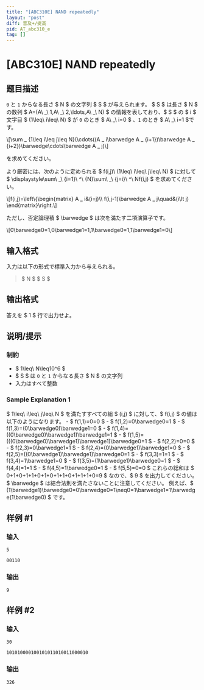 ```yaml
---
title: "[ABC310E] NAND repeatedly"
layout: "post"
diff: 普及+/提高
pid: AT_abc310_e
tag: []
---
```


# [ABC310E] NAND repeatedly

## 题目描述

[problemUrl]: https://atcoder.jp/contests/abc310/tasks/abc310_e

`0` と `1` からなる長さ $ N $ の文字列 $ S $ が与えられます。 $ S $ は長さ $ N $ の数列 $ A=(A\ _\ 1,A\ _\ 2,\ldots,A\ _\ N) $ の情報を表しており、$ S $ の $ i $ 文字目 $ (1\leq\ i\leq\ N) $ が `0` のとき $ A\ _\ i=0 $ 、`1` のとき $ A\ _\ i=1 $です。

\\\[\\sum \_ {1\\leq i\\leq j\\leq N}(\\cdots((A \_ i\\barwedge A \_ {i+1})\\barwedge A \_ {i+2})\\barwedge\\cdots\\barwedge A \_ j)\\\]

を求めてください。

より厳密には、次のように定められる $ f(i,j)\ (1\leq\ i\leq\ j\leq\ N) $ に対して $ \displaystyle\sum\ _\ {i=1}\ ^\ {N}\sum\ _\ {j=i}\ ^\ Nf(i,j) $ を求めてください。

\\\[f(i,j)=\\left\\{\\begin{matrix} A \_ i&amp;(i=j)\\\\ f(i,j-1)\\barwedge A \_ j\\quad&amp;(i\\lt j) \\end{matrix}\\right.\\\]

ただし、否定論理積 $ \barwedge $ は次を満たす二項演算子です。

\\\[0\\barwedge0=1,0\\barwedge1=1,1\\barwedge0=1,1\\barwedge1=0\\\]

## 输入格式

入力は以下の形式で標準入力から与えられる。

> $ N $ $ S $

## 输出格式

答えを $ 1 $ 行で出力せよ。

## 说明/提示

### 制約

- $ 1\leq\ N\leq10^6 $
- $ S $ は `0` と `1` からなる長さ $ N $ の文字列
- 入力はすべて整数
 
### Sample Explanation 1

$ 1\leq\ i\leq\ j\leq\ N $ を満たすすべての組 $ (i,j) $ に対して、$ f(i,j) $ の値は以下のようになります。 - $ f(1,1)=0=0 $ - $ f(1,2)=0\barwedge0=1 $ - $ f(1,3)=(0\barwedge0)\barwedge1=0 $ - $ f(1,4)=((0\barwedge0)\barwedge1)\barwedge1=1 $ - $ f(1,5)=(((0\barwedge0)\barwedge1)\barwedge1)\barwedge0=1 $ - $ f(2,2)=0=0 $ - $ f(2,3)=0\barwedge1=1 $ - $ f(2,4)=(0\barwedge1)\barwedge1=0 $ - $ f(2,5)=((0\barwedge1)\barwedge1)\barwedge0=1 $ - $ f(3,3)=1=1 $ - $ f(3,4)=1\barwedge1=0 $ - $ f(3,5)=(1\barwedge1)\barwedge0=1 $ - $ f(4,4)=1=1 $ - $ f(4,5)=1\barwedge0=1 $ - $ f(5,5)=0=0 $ これらの総和は $ 0+1+0+1+1+0+1+0+1+1+0+1+1+1+0=9 $ なので、$ 9 $ を出力してください。 $ \barwedge $ は結合法則を満たさないことに注意してください。 例えば、$ (1\barwedge1)\barwedge0=0\barwedge0=1\neq0=1\barwedge1=1\barwedge(1\barwedge0) $ です。

## 样例 #1

### 输入

```
5
00110
```

### 输出

```
9
```

## 样例 #2

### 输入

```
30
101010000100101011010011000010
```

### 输出

```
326
```

